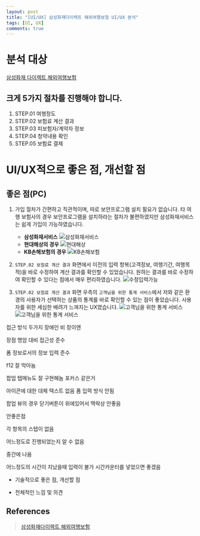 ```yaml
---
layout: post
title: "[UI/UX] 삼성화재다이렉트 해외여행보험 UI/UX 분석"
tags: [UI, UX]
comments: true
---
```


# 분석 대상
[삼성화재 다이렉트 해외여행보험](https://direct.samsungfire.com/ria/pc/product/travel/?state=Front)

## 크게 5가지 절차를 진행해야 합니다.

1. STEP.01 여행정도
2. STEP.02 보험료 계산 결과
3. STEP.03 피보험자/계약자 정보
4. STEP.04 청약내용 확인
5. STEP.05 보험료 결제

# UI/UX적으로 좋은 점, 개선할 점

## 좋은 점(PC)
1. 가입 절차가 간편하고 직관적이며, 따로 보안프로그램 설치 필요가 없습니다. 타 여행 보험사의 경우 보안프로그램을 설치하라는 절차가 불편하였지만 삼성화재서비스는 쉽게 가입이 가능하였습니다.
    * **삼성화재서비스**
    ![삼성화재서비스](https://raw.githubusercontent.com/kongseongju/ui/master/img/img00.png)
    * **현대해상의 경우**
    ![현대해상](https://raw.githubusercontent.com/kongseongju/ui/master/img/img01.png)
    * **KB손해보험의 경우**
    ![KB손해보험](https://kongseongju.github.io/ui/img/img02.png)

2. `STEP.02 보험료 계산 결과` 화면에서 이전의 입력 항복(고객정보, 여행기간, 여행목적)을 바로 수정하여 계산 결과를 확인할 수 있었습니다. 원하는 결과를 바로 수정하여 확인할 수 있다는 점에서 매우 편리하였습니다.
    ![수정입력가능](https://kongseongju.github.io/ui/img/img03.png)

3. `STEP.02 보험료 계산 결과` 화면 우측의 `고객님을 위한 통계 서비스`에서 저와 같은 환경의 사용자가 선택하는 상품의 통계를 바로 확인할 수 있는 점이 좋았습니다. 사용자를 위한 세심한 배려가 느껴지는 UX였습니다.
    ![고객님을 위한 통계 서비스](https://kongseongju.github.io/ui/img/img04.png)
    ![고객님을 위한 통계 서비스](https://kongseongju.github.io/ui/img/img05.png)







접근 방식 두가지
장애인
비 장이앤


장점
명암 대비 접근성 준수

폼 정보로서의 정보 입력 준수

f12 잘 막아놈


팝업 탭메뉴도 잘 구현해놈 포커스 같은거


아이콘에 대한 대체 텍스트 없음
폼 입력 방식 안됨



팝업 뷰의 경우 닫기버튼이 위에있어서 맥락상 안좋음


안좋은점

각 항목의 스텝이 없음

어느정도로 진행되었는지 알 수 없음

중간에 나옴

어느정도의 시간이 지났을때 입력이 불가
시간카운터를 넣었으면 좋겠음





- 기술적으로 좋은 점, 개선할 점

- 전체적인 느낌 및 의견






## References
> [삼성화재다이렉트 해외여행보험](https://direct.samsungfire.com/ria/pc/product/travel/?state=Front)



